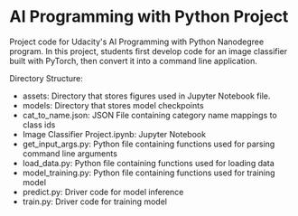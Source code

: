 # AI Programming with Python Project

Project code for Udacity's AI Programming with Python Nanodegree program. In this project, students first develop code for an image classifier built with PyTorch, then convert it into a command line application.

Directory Structure:

- assets: Directory that stores figures used in Jupyter Notebook file.
- models: Directory that stores model checkpoints
- cat_to_name.json: JSON File containing category name mappings to class ids
- Image Classifier Project.ipynb: Jupyter Notebook
- get_input_args.py:  Python file containing functions used for parsing command line arguments
- load_data.py: Python file containing functions used for loading data
- model_training.py: Python file containing functions used for training model
- predict.py: Driver code for model inference
- train.py: Driver code for training model